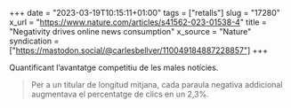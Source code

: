 +++
date = "2023-03-19T10:15:11+01:00"
tags = ["retalls"]
slug = "17280"
x_url = "https://www.nature.com/articles/s41562-023-01538-4"
title = "Negativity drives online news consumption"
x_source = "Nature"
syndication = ["https://mastodon.social/@carlesbellver/110049184887228857"]
+++

Quantificant l’avantatge competitiu de les males notícies.

> Per a un titular de longitud mitjana, cada paraula negativa addicional augmentava el percentatge de clics en un 2,3%.
